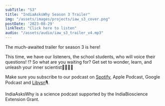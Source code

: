 ```yaml
---
subTitle: "S3" 
title: "IndiaAsksWhy Season 3 Trailer"
img: "/assets/images/projects/iaw_s3_cover.png"
postDate: '2023-08-29'
linkText: "Click here to listen"
audio: "/assets/audio/iaw_s3_trailer_v4.mp3"
---
```

The much-awaited trailer for season 3 is here!

This time, we have our listeners, the school students, who will voice their questions!
⁉️ So what are you waiting for? Get set to wonder, learn, and unleash your inner scientist🔬🔭🧪🎤

Make sure you subscribe to our podcast on [Spotify](https://open.spotify.com/episode/07aDTOjpMGdRhTRsptqPv9?si=00bf83b70d094166), Apple Podcast, Google Podcast and [Libysn](https://sites.libsyn.com/424112/indiaaskswhy-season-3-trailer)🎙️. 

IndiaAsksWhy is a science podcast supported by the IndiaBioscience Extension Grant. 